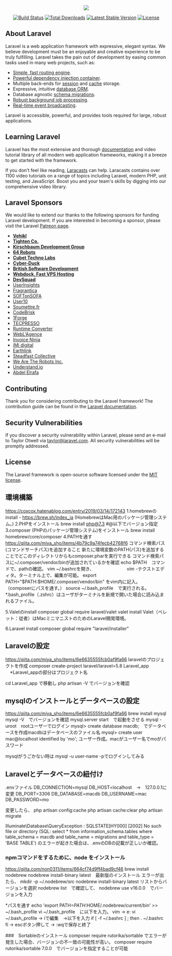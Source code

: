 <p align="center"><img src="https://laravel.com/assets/img/components/logo-laravel.svg"></p>

<p align="center">
<a href="https://travis-ci.org/laravel/framework"><img src="https://travis-ci.org/laravel/framework.svg" alt="Build Status"></a>
<a href="https://packagist.org/packages/laravel/framework"><img src="https://poser.pugx.org/laravel/framework/d/total.svg" alt="Total Downloads"></a>
<a href="https://packagist.org/packages/laravel/framework"><img src="https://poser.pugx.org/laravel/framework/v/stable.svg" alt="Latest Stable Version"></a>
<a href="https://packagist.org/packages/laravel/framework"><img src="https://poser.pugx.org/laravel/framework/license.svg" alt="License"></a>
</p>

## About Laravel

Laravel is a web application framework with expressive, elegant syntax. We believe development must be an enjoyable and creative experience to be truly fulfilling. Laravel takes the pain out of development by easing common tasks used in many web projects, such as:

- [Simple, fast routing engine](https://laravel.com/docs/routing).
- [Powerful dependency injection container](https://laravel.com/docs/container).
- Multiple back-ends for [session](https://laravel.com/docs/session) and [cache](https://laravel.com/docs/cache) storage.
- Expressive, intuitive [database ORM](https://laravel.com/docs/eloquent).
- Database agnostic [schema migrations](https://laravel.com/docs/migrations).
- [Robust background job processing](https://laravel.com/docs/queues).
- [Real-time event broadcasting](https://laravel.com/docs/broadcasting).

Laravel is accessible, powerful, and provides tools required for large, robust applications.

## Learning Laravel

Laravel has the most extensive and thorough [documentation](https://laravel.com/docs) and video tutorial library of all modern web application frameworks, making it a breeze to get started with the framework.

If you don't feel like reading, [Laracasts](https://laracasts.com) can help. Laracasts contains over 1100 video tutorials on a range of topics including Laravel, modern PHP, unit testing, and JavaScript. Boost you and your team's skills by digging into our comprehensive video library.

## Laravel Sponsors

We would like to extend our thanks to the following sponsors for funding Laravel development. If you are interested in becoming a sponsor, please visit the Laravel [Patreon page](https://patreon.com/taylorotwell).

- **[Vehikl](https://vehikl.com/)**
- **[Tighten Co.](https://tighten.co)**
- **[Kirschbaum Development Group](https://kirschbaumdevelopment.com)**
- **[64 Robots](https://64robots.com)**
- **[Cubet Techno Labs](https://cubettech.com)**
- **[Cyber-Duck](https://cyber-duck.co.uk)**
- **[British Software Development](https://www.britishsoftware.co)**
- **[Webdock, Fast VPS Hosting](https://www.webdock.io/en)**
- **[DevSquad](https://devsquad.com)**
- [UserInsights](https://userinsights.com)
- [Fragrantica](https://www.fragrantica.com)
- [SOFTonSOFA](https://softonsofa.com/)
- [User10](https://user10.com)
- [Soumettre.fr](https://soumettre.fr/)
- [CodeBrisk](https://codebrisk.com)
- [1Forge](https://1forge.com)
- [TECPRESSO](https://tecpresso.co.jp/)
- [Runtime Converter](http://runtimeconverter.com/)
- [WebL'Agence](https://weblagence.com/)
- [Invoice Ninja](https://www.invoiceninja.com)
- [iMi digital](https://www.imi-digital.de/)
- [Earthlink](https://www.earthlink.ro/)
- [Steadfast Collective](https://steadfastcollective.com/)
- [We Are The Robots Inc.](https://watr.mx/)
- [Understand.io](https://www.understand.io/)
- [Abdel Elrafa](https://abdelelrafa.com)

## Contributing

Thank you for considering contributing to the Laravel framework! The contribution guide can be found in the [Laravel documentation](https://laravel.com/docs/contributions).

## Security Vulnerabilities

If you discover a security vulnerability within Laravel, please send an e-mail to Taylor Otwell via [taylor@laravel.com](mailto:taylor@laravel.com). All security vulnerabilities will be promptly addressed.

## License

The Laravel framework is open-source software licensed under the [MIT license](https://opensource.org/licenses/MIT).


## 環境構築

https://coxcox.hatenablog.com/entry/2019/03/14/172143
1.homebrewのinstall - https://brew.sh/index_ja
 (HomebrewはMac用のパッケージ管理システム。)
2.PHPをインストール
 brew install php@7.3      #@以下でバージョン指定
3.composer (PHPのパッケージ管理システム)をインストール 
 brew install homebrew/core/composer
4.PATHを通す  https://qiita.com/miya_sho/items/4b79c9a74fecb42768f6
コマンド検索パス(コマンドサーチパス)を追加すること
新たに環境変数のPATH(パス)を追加することでどこのディレクトリからもcomposer.pharを実行できる
コマンド検索パスに~/.composer/vendor/binが追加されているかを確認
echo $PATH　コマンドで、pathの確認。
vim ~/.bashrcを開き、
　　　　　　　vim -テクストエディタ。ターミナル上で、編集が可能。
export PATH="$PATH:$HOME/.composer/vendor/bin"
をvim内に記入。
（composerにパスを通す。）
source ~/.bash_profile　で実行される。
      *.bash_profile（.zshrc）はユーザがターミナルを新規で開いた場合に読み込まれるファイル。

5.Valetのinstall
composer global require laravel/valet
valet install
Valet（ベレット：従者）はMacミニマニストのためのLaravel開発環境。

6.Laravel install
composer global require "laravel/installer"

## Laravelの設定
https://qiita.com/miya_sho/items/6e6635555fcb0af9fa66
laravelのプロジェクトを作成
composer create-project laravel/laravel=5.8 Laravel_app
　*Laravel_appの部分はプロジェクト名

cd Laravel_app で移動し
php artisan -V でバージョンを確認

## mysqlのインストールとデータベースの設定
https://qiita.com/miya_sho/items/6e6635555fcb0af9fa66
brew install mysql 
mysql -V　でバージョンを確認
mysql.server start　で起動をさせる
mysql -uroot　rootユーザーでログイン
mysql> create database macdb;　でデータベースを作成macdbはデータベースのファイル名
mysql> create user mac@localhost identified by 'mo'; ユーザー作成。macがユーザー名でmoがパスワード

mysqlがうごかない時は mysql -u user-name -pでログインしてみる


## Laravelとデータベースの紐付け
.envファイル
DB_CONNECTION=mysql
DB_HOST=localhost　→　127.0.0.1に変更
DB_PORT=3306
DB_DATABASE=macdb
DB_USERNAME=mac
DB_PASSWORD=mo

変更したら、
php artisan config:cache
php artisan cache:clear 
php artisan migrate 

Illuminate\Database\QueryException  : SQLSTATE[HY000] [2002] No such file or directory (SQL: select * from information_schema.tables where table_schema = macdb and table_name = migrations and table_type = 'BASE TABLE')
のエラーが起きた場合は、.envのDBの記載が正しいか確認。

### npmコマンドをするために、node をインストール
https://qiita.com/non0311/items/664cf74d9ff4bad9cf46
brew install nodebrew
nodebrew install-binary latest　最新版のインストール
エラーが出たら、
mkdir -p ~/.nodebrew/src
nodebrew install-binary latest
リストからバージョンを選択
nodebrew list　で確認して、
nodebrew use v16.0.0　でバージョンを入力

*パスを通す
echo 'export PATH=$PATH:$HOME/.nodebrew/current/bin' >> ~/.bash_profile
vi ~/.bash_profile　に以下を入力。
vim -> e: vi ~/.bash_profile -> iで編集　->以下を入力
if [ -f ~/.bashrc ] ; then
. ~/.bashrc
fi
-> escボタン押して -> :wqで保存と終了

###　Sortableのインストール
composer require rutorika/sortable
でエラーが発生した場合、バージョンの不一致の可能性が高い。
composer require rutorika/sortable 7.0.0　でバージョンを指定することが可能
